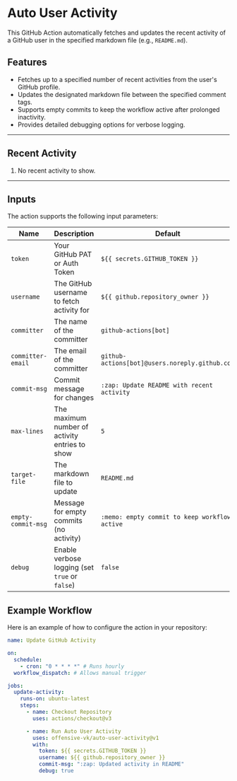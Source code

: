 # Auto User Activity

This GitHub Action automatically fetches and updates the recent activity of a GitHub user in the specified markdown file (e.g., `README.md`).

## Features

- Fetches up to a specified number of recent activities from the user's GitHub profile.
- Updates the designated markdown file between the specified comment tags.
- Supports empty commits to keep the workflow active after prolonged inactivity.
- Provides detailed debugging options for verbose logging.

---

## Recent Activity

<!--START_SECTION:activity-->
1. No recent activity to show.
<!--END_SECTION:activity-->

---

## Inputs

The action supports the following input parameters:

| Name            | Description                                            | Default                           |
|-----------------|-------------------------------------------------------|-----------------------------------|
| `token`         | Your GitHub PAT or Auth Token                         | `${{ secrets.GITHUB_TOKEN }}`    |
| `username`      | The GitHub username to fetch activity for             | `${{ github.repository_owner }}` |
| `committer`     | The name of the committer                             | `github-actions[bot]`            |
| `committer-email` | The email of the committer                          | `github-actions[bot]@users.noreply.github.com` |
| `commit-msg`    | Commit message for changes                           | `:zap: Update README with recent activity` |
| `max-lines`     | The maximum number of activity entries to show       | `5`                               |
| `target-file`   | The markdown file to update                          | `README.md`                       |
| `empty-commit-msg` | Message for empty commits (no activity)            | `:memo: empty commit to keep workflow active` |
| `debug`         | Enable verbose logging (set `true` or `false`)        | `false`                           |

## Example Workflow

Here is an example of how to configure the action in your repository:

```yaml
name: Update GitHub Activity

on:
  schedule:
    - cron: "0 * * * *" # Runs hourly
  workflow_dispatch: # Allows manual trigger

jobs:
  update-activity:
    runs-on: ubuntu-latest
    steps:
      - name: Checkout Repository
        uses: actions/checkout@v3

      - name: Run Auto User Activity
        uses: offensive-vk/auto-user-activity@v1
        with:
          token: ${{ secrets.GITHUB_TOKEN }}
          username: ${{ github.repository_owner }}
          commit-msg: ":zap: Updated activity in README"
          debug: true
```
